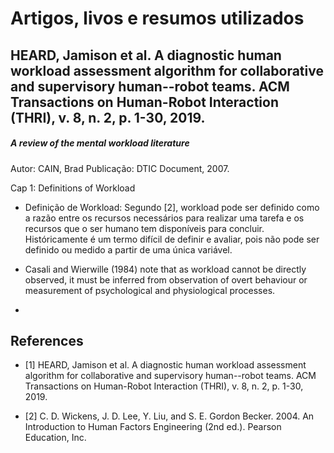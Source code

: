 # Artigos, livos e resumos utilizados

## HEARD, Jamison et al. A diagnostic human workload assessment algorithm for collaborative and supervisory human--robot teams. ACM Transactions on Human-Robot Interaction (THRI), v. 8, n. 2, p. 1-30, 2019.


##### A review of the mental workload literature

Autor: CAIN, Brad
Publicação: DTIC Document, 2007.

Cap 1: Definitions of Workload

- Definição de Workload: Segundo [2], workload pode ser definido como a razão entre os recursos necessários para realizar uma tarefa e os recursos que o ser humano tem disponíveis para concluir. Históricamente é um termo difícil de definir e avaliar, pois não pode ser definido ou medido a partir de uma única variável.

- Casali and Wierwille (1984) note that as workload cannot be directly observed, it must be inferred from observation
of overt behaviour or measurement of psychological and physiological processes.

- 









## References

- [1] HEARD, Jamison et al. A diagnostic human workload assessment algorithm for collaborative and supervisory human--robot teams. ACM Transactions on Human-Robot Interaction (THRI), v. 8, n. 2, p. 1-30, 2019.

- [2] C. D. Wickens, J. D. Lee, Y. Liu, and S. E. Gordon Becker. 2004. An Introduction to Human Factors Engineering (2nd
ed.). Pearson Education, Inc.

